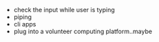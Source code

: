 - check the input while user is typing
- piping
- cli apps
- plug into a volunteer computing platform..maybe
